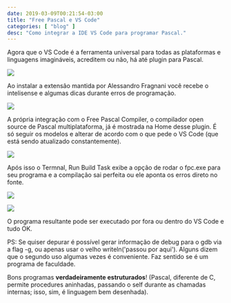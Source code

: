 ```yaml
---
date: 2019-03-09T00:21:54-03:00
title: "Free Pascal e VS Code"
categories: [ "blog" ]
desc: "Como integrar a IDE VS Code para programar Pascal."
---
```

Agora que o VS Code é a ferramenta universal para todas as plataformas e linguagens imagináveis, acreditem ou não, há até plugin para Pascal.

![](https://i.imgur.com/PgBNhTC.png)

Ao instalar a extensão mantida por Alessandro Fragnani você recebe o intelisense e algumas dicas durante erros de programação.

![](https://i.imgur.com/TsNaxh9.png)

A própria integração com o Free Pascal Compiler, o compilador open source de Pascal multiplataforma, já é mostrada na Home desse plugin. É só seguir os modelos e alterar de acordo com o que pede o VS Code (que está sendo atualizado constantemente).

![](https://i.imgur.com/wsShMA2.png)

Após isso o Termnal, Run Build Task exibe a opção de rodar o fpc.exe para seu programa e a compilação sai perfeita ou ele aponta os erros direto no fonte.

![](https://i.imgur.com/QtaQyPH.png)

![](https://i.imgur.com/gGGrlZC.png)

O programa resultante pode ser executado por fora ou dentro do VS Code e tudo OK.

PS: Se quiser depurar é possível gerar informação de debug para o gdb via a flag -g, ou apenas usar o velho writeln('passou por aqui'). Alguns dizem que o segundo uso algumas vezes é conveniente. Faz sentido se é um programa de faculdade.

Bons programas **verdadeiramente estruturados**! (Pascal, diferente de C, permite procedures aninhadas, passando o self durante as chamadas internas; isso, sim, é linguagem bem desenhada).
